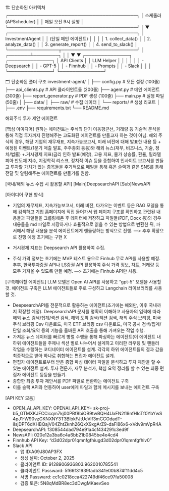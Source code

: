 🏗️ 단순화된 아키텍처
┌─────────────────────────────────────────┐
│         스케줄러 (APScheduler)            │
│         매일 오전 9시 실행                │
└────────────────┬────────────────────────┘
                 │
                 ▼
┌─────────────────────────────────────────┐
│           InvestmentAgent                │
│       (단일 메인 에이전트)                │
│                                          │
│  1. collect_data()                       │
│  2. analyze_data()                       │
│  3. generate_report()                    │
│  4. send_to_slack()                      │
└────────────────┬────────────────────────┘
                 │
         ┌───────┴────────┐
         │                │
         ▼                ▼
┌──────────────┐  ┌──────────────┐
│  API Clients │  │  LLM Helper  │
│              │  │              │
│ - Deepsearch │  │ - GPT-5      │
│ - Finnhub    │  │ - Prompts    │
│ - Slack      │  │              │
└──────────────┘  └──────────────┘

🗂️ 단순화된 폴더 구조
investment-agent/
│
├── config.py                    # 모든 설정 (100줄)
├── api_clients.py              # API 클라이언트들 (200줄)
├── agent.py                    # 메인 에이전트 (300줄)
├── report_generator.py         # PDF 생성 (100줄)
├── main.py                     # 실행 파일 (50줄)
│
├── data/
│   ├── raw/                    # 수집 데이터
│   └── reports/                # 생성 리포트
│
├── .env
├── requirements.txt
└── README.md

해외주식 투자 제안 에이전트

[핵심 아이디어]
원하는 에이전트는 주식의 단기 이동평균선, 거래량 등 기술적 분석을 통해 직접 투자까지 진행해주는 고도화된 에이전트를 만들고자 하는 것이 아님. 해외 주식의 경우, 해당 기업의 재무재표, 지속가능보고서, 미래 비전에 대해 발표한 내용 등 + 예정된 이벤트(1분기 매출 발표, 주주총회 등등)와 해외 뉴스(재무, 비즈니스, 기술, 정치/법률) +.거시경제 지표(금리 인하 발표(예정), 고용 지표, 물가 상승률, 환율, 필라델피아 반도체 지수, 지정학적 리스크, 정치적 이슈 등을 종합하여 인사이트 보고서를 만들고 투자할 가치가 있는 종목들을 주기적으로 메일을 통해 혹은 슬랙과 같은 SNS를 통해 전달 및 알림해주는 에이전트를 만들기를 원함.


[국내/해외 뉴스 수집 시 활용할 API]
[Main]DeepsearchAPI
[Sub]NewsAPI

[아이디어 구현 방식]
- 기업의 재무제표, 지속가능보고서, 미래 비전, 다가오는 이벤트 등은 RAG 모델을 통해 검색하고 기업 홈페이지에 직접 들어가서 웹 페이지 구조를 확인하고 관련된 내용들과 파일들을 크롤링해온 후 데이터에 저장하고 파일들(PDF, Docx 등)의 경우 내용들을 md 파일로 저장하거나 효율적으로 읽을 수 있는 방법으로 변환한 뒤, 파서해서 해당 내용을 분석 에이전트에게 핸들링하는 방식으로 진행. —> 추후 확장으로 진행 예정 초기에는 구현 X

- 거시경제 지표는 Deepsearch API 활용하여 수집.

- 주식 가격 정보는 초기에는 MVP 테스트 용으로 Finhub 무료 API를 사용할 예정. 추후, 한국투자증권 API나 LS증권 API 활용하여 주식 가격 정보, 차트, 거래량 등 모두 가져올 수 있도록 만들 예정. —> 초기에는 Finhub API만 사용.

[구축해야할 에이전트]
LLM 모델은 Open AI API를 사용하고 “gpt-5” 모델을 사용할 것.
에이전트 구축은 LLM 에이전트들로 주로 구성하고 Langchain 라이브러리를 사용할 것.
- DeepsearchAPI를 전문적으로 활용하는 에이전트(초기에는 해외만, 이후 국내까지 확장할 예정). DeepsearchAPI 문서를 명확히 이해하고 사용자의 입력에 따라 해외 뉴스 검색/집계/섹션 검색, 해외 토픽 검색/섹션 검색, 해외 주식 브리핑, 미국 주식 브리핑 Csv 다운로드, 미국 ETF 브리핑 csv 다운로드, 미국 공시 검색/집계/단일 조회/요약 등의 기능을 올바른 API 호출을 통해 가져오는 작업 수행.
- 가져온 뉴스 데이터를 빠르게 병렬 수행을 통해 파싱하는 에이전트(이 에이전트 내 하위 에이전트들을 주제나 섹션 별로 나누어서 설계하고 이러한 라우팅 및 핸들러 작업을 수행하는 코디네이터 에이전트를 설계. 각각의 하위 에이전트들의 결과 값을 최종적으로 받아 하나로 취합하는 편집자 에이전트 설계.
- 편집자 에이전트로부터 받은 종합 파싱 데이터 파일을 분석하고 투자 제안을 할 수 있는 에이전트 설계. 투자 전문가, 재무 분석가, 핵심 요약 정리를 할 수 있는 최종 편집자 에이전트 등등을 만들기.
- 종합한 최종 투자 제안서를 PDF 파일로 변환하는 에이전트 구축
- 이를 슬랙 API와 연동하여 user에게 파일과 함께 메시지를 보내는 에이전트 구축

[API KEY 모음]
- OPEN_AI_API_KEY: OPENAI_API_KEY= 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
- DeepsearchAPI: f308544dad794e91a4cf434291c3ed9f
- NewsAPI: 020e12a3ba6c4a6bb21b0845be4e4cd4
- Finnhub API Key: “d3d02dpr01qmnfgfhiugd3d02dpr01qmnfgfhiv0”
- Slack API
    - 앱 ID:A09J80AP3FX
    - 생성 날짜: October 2, 2025
    - 클라이언트 ID: 9128906936803.9620010785541
    - 클라이언트 Passward: 5f66f31939fadb341e00b874f11dd4c5
    - 서명 Passward: cc1c0218cca422749df46ce97fa50008
    - 검증 토큰: 5N8qMdBR8ec3dDwgMKaevSeo
